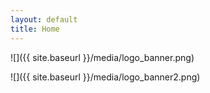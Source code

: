 ```yaml
---
layout: default
title: Home
---
```

![]({{ site.baseurl }}/media/logo_banner.png)

![]({{ site.baseurl }}/media/logo_banner2.png)